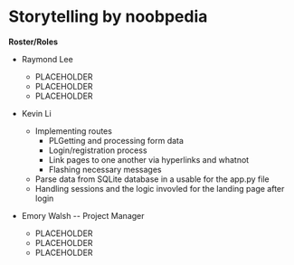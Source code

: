 # Storytelling by noobpedia

**Roster/Roles**
- Raymond Lee
	- PLACEHOLDER
	- PLACEHOLDER
  - PLACEHOLDER

- Kevin Li
	- Implementing routes
		- PLGetting and processing form data
		- Login/registration process
		- Link pages to one another via hyperlinks and whatnot
		- Flashing necessary messages
	- Parse data from SQLite database in a usable for the app.py file
	- Handling sessions and the logic invovled for the landing page after login
	

- Emory Walsh -- Project Manager
	- PLACEHOLDER
	- PLACEHOLDER
  - PLACEHOLDER
